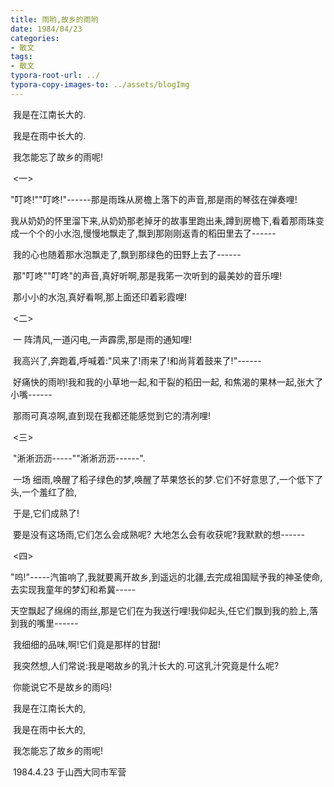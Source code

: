 ```yaml
---
title: 雨哟,故乡的雨哟
date: 1984/04/23
categories: 
- 散文 
tags: 
- 散文
typora-root-url: ../
typora-copy-images-to: ../assets/blogImg
---
```


​         我是在江南长大的.

​         我是在雨中长大的.

​         我怎能忘了故乡的雨呢!

​                            <一>

​         "叮咚!""叮咚!"------那是雨珠从房檐上落下的声音,那是雨的琴弦在弹奏哩!

​          我从奶奶的怀里溜下来,从奶奶那老掉牙的故事里跑出耒,蹲到房檐下,看着那雨珠变成一个个的小水泡,慢慢地飘走了,飘到那刚刚返青的稻田里去了------

​           我的心也随着那水泡飘走了,飘到那绿色的田野上去了------

​           那"叮咚""叮咚"的声音,真好听啊,那是我笫一次听到的最美妙的音乐哩!

​           那小小的水泡,真好看啊,那上面还印着彩霞哩!

​                              <二>

​            一 阵清风,一道闪电,一声霹雳,那是雨的通知哩!

​           我高兴了,奔跑着,呼喊着:"风来了!雨来了!和尚背着鼓来了!"------

​           好痛快的雨哟!我和我的小草地一起,和干裂的稻田一起,  和焦渴的果林一起,张大了小嘴------

​          那雨可真凉啊,直到现在我都还能感觉到它的清冽哩!

​                                <三>

​          "淅淅沥沥-----""淅淅沥沥------".  

​          一场 细雨,唤醒了稻子绿色的梦,唤醒了苹果悠长的梦.它们不好意思了,一个低下了头,一个羞红了脸,

​          于是,它们成熟了!

​           要是没有这场雨,它们怎么会成熟呢? 大地怎么会有收获呢?我默默的想------

​                                 <四>

​           "呜!"-----汽笛响了,我就要离开故乡,到遥远的北疆,去完成祖国赋予我的神圣使命,去实现我童年的梦幻和希冀-----

​          天空飘起了绵绵的雨丝,那是它们在为我送行哩!我仰起头,任它们飘到我的脸上,落到我的嘴里------

​           我细细的品味,啊!它们竟是那样的甘甜!

​            我突然想,人们常说:我是喝故乡的乳汁长大的.可这乳汁究竟是什么呢?

​            你能说它不是故乡的雨吗!

 

​            我是在江南长大的,

​            我是在雨中长大的,

​             我怎能忘了故乡的雨呢!

 

 

 

​                                               1984.4.23 于山西大同市军营      
